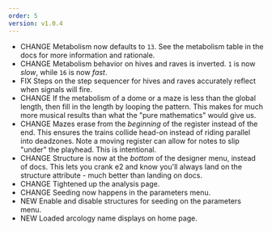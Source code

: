 ```yaml
---
order: 5
version: v1.0.4
---
```

- <span class="badge badge-pill badge-danger">CHANGE</span> Metabolism now defaults to `13`. See the metabolism table in the docs for more information and rationale.
- <span class="badge badge-pill badge-danger">CHANGE</span> Metabolism behavior on hives and raves is inverted. `1` is now _slow_, while `16` is now _fast_. 
- <span class="badge badge-pill badge-primary">FIX</span> Steps on the step sequencer for hives and raves accurately reflect when signals will fire.
- <span class="badge badge-pill badge-danger">CHANGE</span> If the metabolism of a dome or a maze is less than the global length, then fill in the length by looping the pattern. This makes for much more musical results than what the "pure mathematics" would give us.
- <span class="badge badge-pill badge-danger">CHANGE</span> Mazes erase from the _beginning_ of the register instead of the end. This ensures the trains collide head-on instead of riding parallel into deadzones. Note a moving register can allow for notes to slip "under" the playhead. This is intentional.
- <span class="badge badge-pill badge-danger">CHANGE</span> Structure is now at the _bottom_ of the designer menu, instead of docs. This lets you crank e2 and know you'll always land on the structure attribute - much better than landing on docs.
- <span class="badge badge-pill badge-danger">CHANGE</span> Tightened up the analysis page.
- <span class="badge badge-pill badge-danger">CHANGE</span> Seeding now happens in the parameters menu.
- <span class="badge badge-pill badge-success">NEW</span> Enable and disable structures for seeding on the parameters menu.
- <span class="badge badge-pill badge-success">NEW</span> Loaded arcology name displays on home page.
